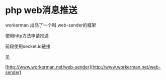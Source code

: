 # php web消息推送

workerman 出品了一个叫 web-sender的框架

使用http方法申请推送

前段使用secket.io链接

见

[http://www.workerman.net/web-sender](http://www.workerman.net/web-sender)